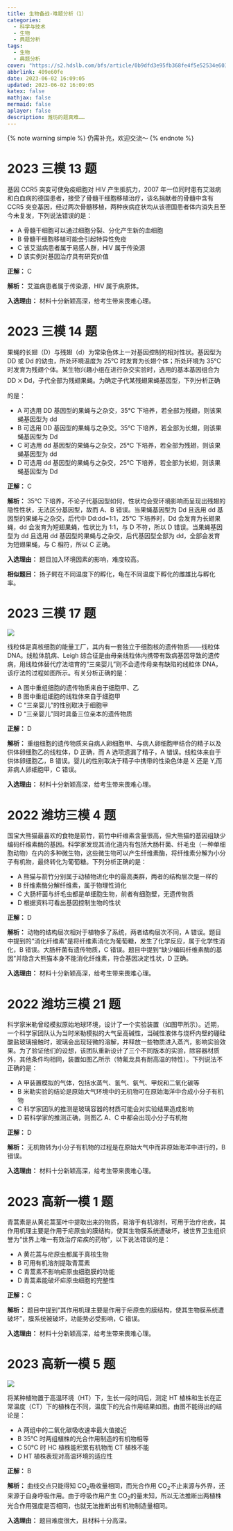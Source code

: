 ```yaml
---
title: 生物备战-难题分析（1）
categories:
  - 科学与技术
  - 生物
  - 典题分析
tags:
  - 生物
  - 典题分析
cover: "https://s2.hdslb.com/bfs/article/0b9dfd3e95fb368fe4f5e52534e6035910466bb3.jpg@1e_1c.webp"
abbrlink: 409e60fe
date: 2023-06-02 16:09:05
updated: 2023-06-02 16:09:05
katex: false
mathjax: false
mermaid: false
aplayer: false
description: 潍坊的题真难……
---
```


{% note warning simple %}
仍需补充，欢迎交流～
{% endnote %}

# 2023 三模 13 题

基因 CCR5 突变可使免疫细胞对 HIV 产生抵抗力，2007 年一位同时患有艾滋病和白血病的德国患者，接受了骨髓干细胞移植治疗，该名捐献者的骨髓中含有 CCR5 突变基因，经过两次骨髓移植，两种疾病症状均从该德国患者体内消失且至今未复发，下列说法错误的是：

- A 骨髓干细胞可以通过细胞分裂、分化产生新的血细胞
- B 骨髓干细胞移植可能会引起特异性免疫
- C 该艾滋病患者属于易感人群，HIV 属于传染源
- D 该实例对基因治疗具有研究价值

**正解：** C

**解析：** 艾滋病患者属于传染源，HIV 属于病原体。

**入选理由：** 材料十分新颖高深，给考生带来畏难心理。

# 2023 三模 14 题

果蝇的长翅（D）与残翅（d）为常染色体上一对基因控制的相对性状。基因型为 DD 或 Dd 的幼虫，所处环境温度为 25℃ 时发育为长翅个体；所处环境为 35℃ 时发育为残翅个体。某生物兴趣小组在进行杂交实验时，选用的基本基因组合为 DD ྾ Dd，子代全部为残翅果蝇。为确定子代某残翅果蝇基因型，下列分析正确的是：

- A 可选用 DD 基因型的果蝇与之杂交，35℃ 下培养，若全部为残翅，则该果蝇基因型为 dd
- B 可选用 DD 基因型的果蝇与之杂交。35℃ 下培养，若全部为长翅，则该果蝇基因型为 Dd
- C 可选用 dd 基因型的果蝇与之杂交，25℃ 下培养，若全部为残翅，则该果蝇基因型为 dd
- D 可选用 dd 基因型的果蝇与之杂交，25℃ 下培养，若全部为长翅，则该果蝇基因型为 Dd

**正解：** C

**解析：** 35℃ 下培养，不论子代基因型如何，性状均会受环境影响而呈现出残翅的隐性性状，无法区分基因型，故而 A、B 错误。当果蝇基因型为 Dd 且选用 dd 基因型的果蝇与之杂交，后代中 Dd:dd=1:1，25℃ 下培养时，Dd 会发育为长翅果蝇，dd 会发育为短翅果蝇，性状比为 1:1，与 D 不符，所以 D 错误。当果蝇基因型为 dd 且选用 dd 基因型的果蝇与之杂交，后代基因型全部为 dd，全部会发育为短翅果蝇，与 C 相符，所以 C 正确。

**入选理由：** 题目加入环境因素的影响，难度较高。

**相似题目：** 扬子鳄在不同温度下的孵化，龟在不同温度下孵化的雌雄比与孵化率。

# 2023 三模 17 题

![](https://s2.hdslb.com/bfs/article/78185e81cd691c0b2465edf9f30277ee0e1ae2d4.jpg@400w.webp)

线粒体是真核细胞的能量工厂，其内有一套独立于细胞核的遗传物质——线粒体 DNA。线粒体肌病、Leigh 综合征是由母亲线粒体内携带有致病基因导致的遗传病，用线粒体替代疗法培育的“三亲婴儿”则不会遗传母亲有缺陷的线粒体 DNA，该疗法的过程如图所示。有关分析正确的是：

- A 图中重组细胞的遗传物质来自于细胞甲、乙
- B 图中重组细胞的线粒体来自于细胞甲
- C “三亲婴儿”的性别取决于细胞甲
- D “三亲婴儿”同时具备三位亲本的遗传物质

**正解：** D

**解析：** 重组细胞的遗传物质来自病人卵细胞甲、与病人卵细胞甲结合的精子以及供体卵细胞乙的线粒体，D 正确，而 A 选项遗漏了精子，A 错误。线粒体来自于供体卵细胞乙，B 错误。婴儿的性别取决于精子中携带的性染色体是 X 还是 Y,而非病人卵细胞甲，C 错误。

**入选理由：** 材料十分新颖高深，给考生带来畏难心理。

# 2022 潍坊三模 4 题

国宝大熊猫最喜欢的食物是箭竹，箭竹中纤维素含量很高，但大熊猫的基因组缺少编码纤维素酶的基因。科学家发现其消化道内有包括大肠杆菌、纤毛虫（一种单细胞动物）在内的多种微生物，这些微生物可以产生纤维素酶，将纤维素分解为小分子有机物，最终转化为葡萄糖。下列分析正确的是：

- A 熊猫与箭竹分别属于动植物进化中的最高类群，两者的结构层次是一样的
- B 纤维素酶分解纤维素，属于物理性消化
- C 大肠杆菌与纤毛虫都是单细胞生物，前者有细胞壁，无遗传物质
- D 根据资料可看出基因控制生物的性状

**正解：** D

**解析：** 动物的结构层次相对于植物多了系统，两者结构层次不同，A 错误。题目中提到的“消化纤维素”是将纤维素消化为葡萄糖，发生了化学反应，属于化学性消化，B 错误。大肠杆菌有遗传物质，C 错误。题目中提到“缺少编码纤维素酶的基因”并隐含大熊猫本身不能消化纤维素，符合基因决定性状，D 正确。

**入选理由：** 材料十分新颖高深，给考生带来畏难心理。

# 2022 潍坊三模 21 题

科学家米勒曾经模拟原始地球环境，设计了一个实验装置（如图甲所示）。近期，一个科学家团队认为当时米勒模拟的大气呈高碱性，当碱性液体与烧杯内壁的硼硅酸盐玻璃接触时，玻璃会出现轻微的溶解，并释放一些物质进入蒸汽，影响实验效果。为了验证他们的设想，该团队重新设计了三个不同版本的实验，除容器材质外，其他条件均相同，装置如图乙所示（特氟龙具有耐高温的特性）。下列说法不正确的是：

- A 甲装置模拟的气体，包括水蒸气、氢气、氨气、甲烷和二氧化碳等
- B 米勒实验的结论是原始大气环境中的无机物可在原始海洋中合成小分子有机物
- C 科学家团队的推测是玻璃容器的材质可能会对实验结果造成影响
- D 若科学家的推测正确，则图乙 A、C 中都会出现小分子有机物

**正解：** D

**解析：** 无机物转为小分子有机物的过程是在原始大气中而非原始海洋中进行的，B 错误。

**入选理由：** 材料十分新颖高深，给考生带来畏难心理。

# 2023 高新一模 1 题

青蒿素是从黄花蒿茎叶中提取出来的物质，易溶于有机溶剂，可用于治疗疟疾，其作用机理主要是作用于疟原虫的膜结构，使其生物膜系统遭破坏，被世界卫生组织誉为“世界上唯一有效治疗疟疾的药物”，以下说法错误的是：

- A 黄花蒿与疟原虫都属于真核生物
- B 可用有机溶剂提取青蒿素
- C 青蒿素不影响疟原虫细胞膜的功能
- D 青蒿素能破坏疟原虫细胞的完整性

**正解：** C

**解析：** 题目中提到“其作用机理主要是作用于疟原虫的膜结构，使其生物膜系统遭破坏”，膜系统被破坏，功能势必受影响，C 错误。

**入选理由：** 材料十分新颖高深，给考生带来畏难心理。

# 2023 高新一模 5 题

![](https://s2.hdslb.com/bfs/article/c75bd3aa8a833193da834f42ba43f51eab034818.jpg@400w.webp)

将某种植物置于高温环境（HT）下，生长一段时间后，测定 HT 植株和生长在正常温度（CT）下的植株在不同，温度下的光合作用结果如图。由图不能得出的结论是：

- A 两组中的二氧化碳吸收速率最大值接近
- B 35℃ 时两组植株的光合作用制造的有机物相等
- C 50℃ 时 HC 植株能积累有机物而 CT 植株不能
- D HT 植株表现对高温环境的适应性

**正解：** B

**解析：** 曲线交点只能得知 CO<sub>2</sub>吸收量相同，而光合作用 CO<sub>2</sub>不止来源与外界，还来源于自身呼吸作用。由于呼吸作用产生 CO<sub>2</sub>的量未知，所以无法推断出两植株光合作用强度是否相同，也就无法推断出有机物制造量相同。

**入选理由：** 题目难度很大，且材料十分高深。
